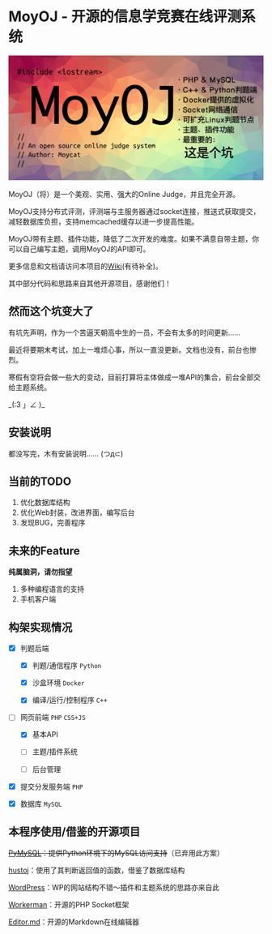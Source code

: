 MoyOJ - 开源的信息学竞赛在线评测系统
======================

![MoyOJ](https://raw.githubusercontent.com/moycat/MoyOJ/master/MoyOJ.png)

MoyOJ（将）是一个美观、实用、强大的Online Judge，并且完全开源。

MoyOJ支持分布式评测，评测端与主服务器通过socket连接，推送式获取提交，减轻数据库负担，支持memcached缓存以进一步提高性能。

MoyOJ带有主题、插件功能，降低了二次开发的难度。如果不满意自带主题，你可以自己编写主题，调用MoyOJ的API即可。

更多信息和文档请访问本项目的[Wiki](https://github.com/moycat/MoyOJ/wiki)(有待补全)。

其中部分代码和思路来自其他开源项目，感谢他们！

然而这个坑变大了
-----------

有坑先声明，作为一个苦逼天朝高中生的一员，不会有太多的时间更新……

最近将要期末考试，加上一堆烦心事，所以一直没更新。文档也没有，前台也惨烈。

寒假有空将会做一些大的变动，目前打算将主体做成一堆API的集合，前台全部交给主题系统。

\_(:3 」∠ )_

安装说明
-----------

都没写完，木有安装说明…… (つд⊂)

当前的TODO
-----------

 1. 优化数据库结构
 1. 优化Web封装，改进界面，编写后台
 1. 发现BUG，完善程序

未来的Feature
-----------

**纯属脑洞，请勿指望**

1. 多种编程语言的支持
1. 手机客户端
 
构架实现情况
-----------

- [X] 判题后端
    
    - [X] 判题/通信程序 `Python`
    
    - [X] 沙盒环境 `Docker`
    
    - [X] 编译/运行/控制程序 `C++`
    
- [ ] 网页前端 `PHP` `CSS+JS`

    - [X] 基本API
    
    - [ ] 主题/插件系统

    - [ ] 后台管理

- [X] 提交分发服务端 `PHP`

- [X] 数据库 `MySQL`

本程序使用/借鉴的开源项目
-----------

~~[PyMySQL](https://github.com/PyMySQL/PyMySQL)：提供Python环境下的MySQL访问支持~~（已弃用此方案）

[hustoj](https://github.com/zhblue/hustoj)：使用了其判断返回值的函数，借鉴了数据库结构

[WordPress](https://wordpress.org/)：WP的网站结构不错～插件和主题系统的思路亦来自此

[Workerman](http://www.workerman.net/)：开源的PHP Socket框架

[Editor.md](https://pandao.github.io/editor.md/)：开源的Markdown在线编辑器

